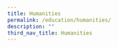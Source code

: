 ```yaml
---
title: Humanities
permalink: /education/humanities/
description: ""
third_nav_title: Humanities
---
```

